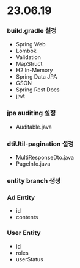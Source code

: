# 23.06.19
### build.gradle 설정
- Spring Web
- Lombok
- Validation
- MapStruct
- H2 In-Memory
- Spring Data JPA
- GSON
- Spring Rest Docs
- jjwt

### jpa auditing 설정
- Auditable.java

### dtiUtil-pagination 설정
- MultiResponseDto.java
- PageInfo.java

### entity branch 생성

### Ad Entity
- id
- contents

### User Entity
- id
- roles
- userStatus